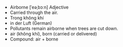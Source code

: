 - Airborne	[ˈeəˌbɔːn]	Adjective	
- Carried through the air.
- Trong không khí
- in der Luft (German)
- Pollutants remain airborne when trees are cut down.
- air (không khí), born (carried or delivered)
- Compound: air + borne